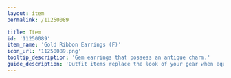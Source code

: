 ```yaml
---
layout: item
permalink: /11250089

title: Item
id: '11250089'
item_name: 'Gold Ribbon Earrings (F)'
icon_url: '11250089.png'
tooltip_description: 'Gem earrings that possess an antique charm.'
guide_description: 'Outfit items replace the look of your gear when equipped.'
---
```

